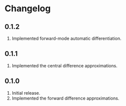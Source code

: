 # Changelog

## 0.1.2

1. Implemented forward-mode automatic differentiation.

## 0.1.1

1. Implemented the central difference approximations.

## 0.1.0

1. Initial release.
1. Implemented the forward difference approximations.